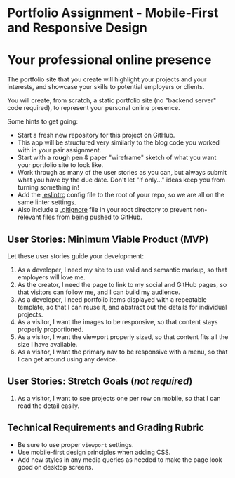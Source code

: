 # Portfolio Assignment - Mobile-First and Responsive Design

# Your professional online presence

The portfolio site that you create will highlight your projects and your interests, and showcase your skills to potential employers or clients.

You will create, from scratch, a static portfolio site (no "backend server" code required), to represent your personal online presence.

Some hints to get going:

- Start a fresh new repository for this project on GitHub.
- This app will be structured very similarly to the blog code you worked with in your pair assignment.
- Start with a **rough** pen & paper "wireframe" sketch of what you want your portfolio site to look like.
- Work through as many of the user stories as you can, but always submit what you have by the due date. Don't let "if only..." ideas keep you from turning something in!
- Add the [.eslintrc](https://github.com/codefellows-seattle-301d7/01-mobile-first/blob/master/.eslintrc) config file to the root of your repo, so we are all on the same linter settings.
- Also include a [.gitignore](https://github.com/codefellows-seattle-301d7/01-mobile-first/blob/master/.gitignore) file in your root directory to prevent non-relevant files from being pushed to GitHub.

## User Stories: Minimum Viable Product (MVP)
Let these user stories guide your development:
 1. As a developer, I need my site to use valid and semantic markup, so that employers will love me.
 1. As the creator, I need the page to link to my social and GitHub pages, so that visitors can follow me, and I can build my audience.
 1. As a developer, I need portfolio items displayed with a repeatable template, so that I can reuse it, and abstract out the details for individual projects.
 1. As a visitor, I want the images to be responsive, so that content stays properly proportioned.
 1. As a visitor, I want the viewport properly sized, so that content fits all the size I have available.
 1. As a visitor, I want the primary nav to be responsive with a menu, so that I can get around using any device.

## User Stories: Stretch Goals (*not required*)
  1. As a visitor, I want to see projects one per row on mobile, so that I can read the detail easily.

## Technical Requirements and Grading Rubric
 - Be sure to use proper `viewport` settings.
 - Use mobile-first design principles when adding CSS.
 - Add new styles in any media queries as needed to make the page look good on desktop screens.
